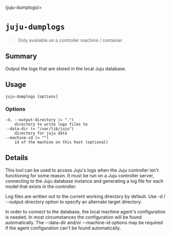 (juju-dumplogs)=
# `juju-dumplogs`

> Only available on a controller machine / container

## Summary

Output the logs that are stored in the local Juju database.

## Usage

```text
juju-dumplogs [options]
```


### Options

```text
-d, --output-directory (= ".")
    directory to write logs files to
--data-dir (= "/var/lib/juju")
    directory for juju data
--machine-id (= "")
    id of the machine on this host (optional)
```

## Details
This tool can be used to access Juju's logs when the Juju controller
isn't functioning for some reason. It must be run on a Juju controller
server, connecting to the Juju database instance and generating a log
file for each model that exists in the controller.

Log files are written out to the current working directory by
default. Use -d / --output-directory option to specify an alternate
target directory.

In order to connect to the database, the local machine agent's
configuration is needed. In most circumstances the configuration will
be found automatically. The --data-dir and/or --machine-id options may
be required if the agent configuration can't be found automatically.


